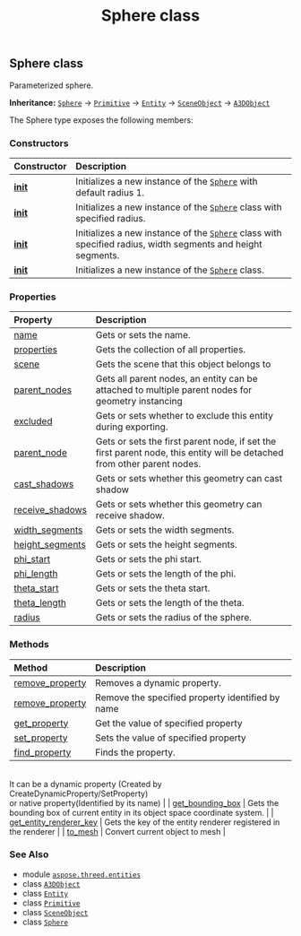 ﻿---
title: Sphere class
second_title: Aspose.3D for Python via .NET API References
description: 
type: docs
weight: 340
url: /aspose.threed.entities/sphere/
is_root: false
---

## Sphere class

Parameterized sphere.



**Inheritance:** [`Sphere`](/3d/python-net/aspose.threed.entities/sphere) → 
[`Primitive`](/3d/python-net/aspose.threed.entities/primitive) → 
[`Entity`](/3d/python-net/aspose.threed/entity) → 
[`SceneObject`](/3d/python-net/aspose.threed/sceneobject) → 
[`A3DObject`](/3d/python-net/aspose.threed/a3dobject)



The Sphere type exposes the following members:

### Constructors
| Constructor | Description |
| :- | :- |
| [__init__](/3d/python-net/aspose.threed.entities/sphere/__init__/#) | Initializes a new instance of the [`Sphere`](/3d/python-net/aspose.threed.entities/sphere) with default radius 1. |
| [__init__](/3d/python-net/aspose.threed.entities/sphere/__init__/#float) | Initializes a new instance of the [`Sphere`](/3d/python-net/aspose.threed.entities/sphere) class with specified radius. |
| [__init__](/3d/python-net/aspose.threed.entities/sphere/__init__/#float-int-int) | Initializes a new instance of the [`Sphere`](/3d/python-net/aspose.threed.entities/sphere) class with specified radius, width segments and height segments. |
| [__init__](/3d/python-net/aspose.threed.entities/sphere/__init__/#str-float-int-int-float-float-float-float) | Initializes a new instance of the [`Sphere`](/3d/python-net/aspose.threed.entities/sphere) class. |


### Properties
| Property | Description |
| :- | :- |
| [name](/3d/python-net/aspose.threed.entities/sphere/name) | Gets or sets the name. |
| [properties](/3d/python-net/aspose.threed.entities/sphere/properties) | Gets the collection of all properties. |
| [scene](/3d/python-net/aspose.threed.entities/sphere/scene) | Gets the scene that this object belongs to |
| [parent_nodes](/3d/python-net/aspose.threed.entities/sphere/parent_nodes) | Gets all parent nodes, an entity can be attached to multiple parent nodes for geometry instancing |
| [excluded](/3d/python-net/aspose.threed.entities/sphere/excluded) | Gets or sets whether to exclude this entity during exporting. |
| [parent_node](/3d/python-net/aspose.threed.entities/sphere/parent_node) | Gets or sets the first parent node, if set the first parent node, this entity will be detached from other parent nodes. |
| [cast_shadows](/3d/python-net/aspose.threed.entities/sphere/cast_shadows) | Gets or sets whether this geometry can cast shadow |
| [receive_shadows](/3d/python-net/aspose.threed.entities/sphere/receive_shadows) | Gets or sets whether this geometry can receive shadow. |
| [width_segments](/3d/python-net/aspose.threed.entities/sphere/width_segments) | Gets or sets the width segments. |
| [height_segments](/3d/python-net/aspose.threed.entities/sphere/height_segments) | Gets or sets the height segments. |
| [phi_start](/3d/python-net/aspose.threed.entities/sphere/phi_start) | Gets or sets the phi start. |
| [phi_length](/3d/python-net/aspose.threed.entities/sphere/phi_length) | Gets or sets the length of the phi. |
| [theta_start](/3d/python-net/aspose.threed.entities/sphere/theta_start) | Gets or sets the theta start. |
| [theta_length](/3d/python-net/aspose.threed.entities/sphere/theta_length) | Gets or sets the length of the theta. |
| [radius](/3d/python-net/aspose.threed.entities/sphere/radius) | Gets or sets the radius of the sphere. |


### Methods
| Method | Description |
| :- | :- |
| [remove_property](/3d/python-net/aspose.threed.entities/sphere/remove_property/#aspose.threed.Property) | Removes a dynamic property. |
| [remove_property](/3d/python-net/aspose.threed.entities/sphere/remove_property/#str) | Remove the specified property identified by name |
| [get_property](/3d/python-net/aspose.threed.entities/sphere/get_property/#str) | Get the value of specified property |
| [set_property](/3d/python-net/aspose.threed.entities/sphere/set_property/#str-any) | Sets the value of specified property |
| [find_property](/3d/python-net/aspose.threed.entities/sphere/find_property/#str) | Finds the property.<br/>It can be a dynamic property (Created by CreateDynamicProperty/SetProperty) <br/>or native property(Identified by its name) |
| [get_bounding_box](/3d/python-net/aspose.threed.entities/sphere/get_bounding_box/#) | Gets the bounding box of current entity in its object space coordinate system. |
| [get_entity_renderer_key](/3d/python-net/aspose.threed.entities/sphere/get_entity_renderer_key/#) | Gets the key of the entity renderer registered in the renderer |
| [to_mesh](/3d/python-net/aspose.threed.entities/sphere/to_mesh/#) | Convert current object to mesh |



### See Also
* module [`aspose.threed.entities`](..)
* class [`A3DObject`](/3d/python-net/aspose.threed/a3dobject)
* class [`Entity`](/3d/python-net/aspose.threed/entity)
* class [`Primitive`](/3d/python-net/aspose.threed.entities/primitive)
* class [`SceneObject`](/3d/python-net/aspose.threed/sceneobject)
* class [`Sphere`](/3d/python-net/aspose.threed.entities/sphere)
